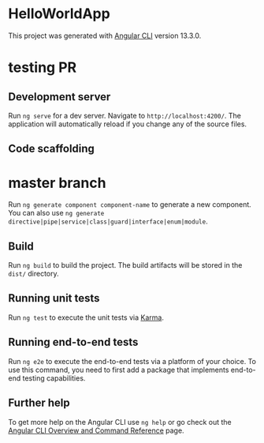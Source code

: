 # HelloWorldApp

This project was generated with [Angular CLI](https://github.com/angular/angular-cli) version 13.3.0.
# testing PR
## Development server

Run `ng serve` for a dev server. Navigate to `http://localhost:4200/`. The application will automatically reload if you change any of the source files.

## Code scaffolding
# master branch
Run `ng generate component component-name` to generate a new component. You can also use `ng generate directive|pipe|service|class|guard|interface|enum|module`.

## Build

Run `ng build` to build the project. The build artifacts will be stored in the `dist/` directory.

## Running unit tests

Run `ng test` to execute the unit tests via [Karma](https://karma-runner.github.io).

## Running end-to-end tests

Run `ng e2e` to execute the end-to-end tests via a platform of your choice. To use this command, you need to first add a package that implements end-to-end testing capabilities.

## Further help

To get more help on the Angular CLI use `ng help` or go check out the [Angular CLI Overview and Command Reference](https://angular.io/cli) page.
